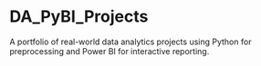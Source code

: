 # DA_PyBI_Projects
A portfolio of real-world data analytics projects using Python for preprocessing and Power BI for interactive reporting.
